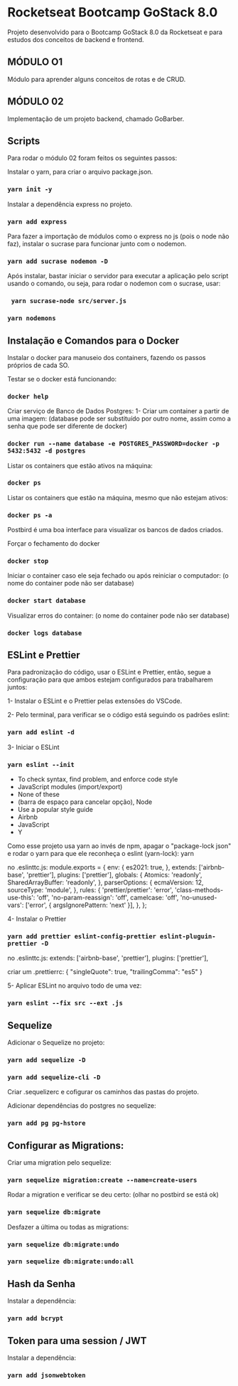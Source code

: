# Rocketseat Bootcamp GoStack 8.0

Projeto desenvolvido para o Bootcamp GoStack 8.0 da Rocketseat e para estudos dos conceitos de backend e frontend.

## MÓDULO O1

Módulo para aprender alguns conceitos de rotas e de CRUD.

## MÓDULO 02

Implementação de um projeto backend, chamado GoBarber.

## Scripts

Para rodar o módulo 02 foram feitos os seguintes passos:

Instalar o yarn, para criar o arquivo package.json.

### `yarn init -y`

Instalar a dependência express no projeto.

### `yarn add express`

Para fazer a importação de módulos como o express no js (pois o node não faz), instalar o sucrase para funcionar junto com o nodemon.

### `yarn add sucrase nodemon -D`

Após instalar, bastar iniciar o servidor para executar a aplicação pelo script usando o comando, ou seja, para rodar o nodemon com o sucrase, usar:

### ` yarn sucrase-node src/server.js`

### `yarn nodemons`

## Instalação e Comandos para o Docker

Instalar o docker para manuseio dos containers, fazendo os passos próprios de cada SO.

Testar se o docker está funcionando:

### `docker help`

Criar serviço de Banco de Dados Postgres:
1- Criar um container a partir de uma imagem: (database pode ser substituído por outro nome, assim como a senha que pode ser diferente de docker)

### `docker run --name database -e POSTGRES_PASSWORD=docker -p 5432:5432 -d postgres`

Listar os containers que estão ativos na máquina:

### `docker ps`

Listar os containers que estão na máquina, mesmo que não estejam ativos:

### `docker ps -a`

Postbird é uma boa interface para visualizar os bancos de dados criados.

Forçar o fechamento do docker

### `docker stop`

Iniciar o container caso ele seja fechado ou após reiniciar o computador: (o nome do container pode não ser database)

### `docker start database`

Visualizar erros do container: (o nome do container pode não ser database)

### `docker logs database`

## ESLint e Prettier

Para padronização do código, usar o ESLint e Prettier, então, segue a configuração para que ambos estejam configurados para trabalharem juntos:

1- Instalar o ESLint e o Prettier pelas extensões do VSCode.

2- Pelo terminal, para verificar se o código está seguindo os padrões eslint:

### `yarn add eslint -d`

3- Iniciar o ESLint

### `yarn eslint --init`

- To check syntax, find problem, and enforce code style
- JavaScript modules (import/export)
- None of these
- (barra de espaço para cancelar opção), Node
- Use a popular style guide
- Airbnb
- JavaScript
- Y

Como esse projeto usa yarn ao invés de npm, apagar o "package-lock json" e rodar o yarn para que ele reconheça o eslint (yarn-lock): yarn

no .eslinttc.js:
module.exports = {
env: {
es2021: true,
},
extends: ['airbnb-base', 'prettier'],
plugins: ['prettier'],
globals: {
Atomics: 'readonly',
SharedArrayBuffer: 'readonly',
},
parserOptions: {
ecmaVersion: 12,
sourceType: 'module',
},
rules: {
'prettier/prettier': 'error',
'class-methods-use-this': 'off',
'no-param-reassign': 'off',
camelcase: 'off',
'no-unused-vars': ['error', { argsIgnorePattern: 'next' }],
},
};

4- Instalar o Prettier

### `yarn add prettier eslint-config-prettier eslint-pluguin-prettier -D`

no .eslinttc.js:
extends: ['airbnb-base', 'prettier'],
plugins: ['prettier'],

criar um .prettierrc:
{
"singleQuote": true,
"trailingComma": "es5"
}

5- Aplicar ESLint no arquivo todo de uma vez:

### `yarn eslint --fix src --ext .js`

## Sequelize

Adicionar o Sequelize no projeto:

### `yarn add sequelize -D`

### `yarn add sequelize-cli -D`

Criar .sequelizerc e cofigurar os caminhos das pastas do projeto.

Adicionar dependências do postgres no sequelize:

### `yarn add pg pg-hstore`

## Configurar as Migrations:

Criar uma migration pelo sequelize:

### `yarn sequelize migration:create --name=create-users`

Rodar a migration e verificar se deu certo: (olhar no postbird se está ok)

### `yarn sequelize db:migrate`

Desfazer a última ou todas as migrations:

### `yarn sequelize db:migrate:undo`

### `yarn sequelize db:migrate:undo:all`

## Hash da Senha

Instalar a dependência:

### `yarn add bcrypt`

## Token para uma session / JWT

Instalar a dependência:

### `yarn add jsonwebtoken`
